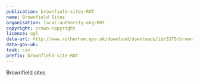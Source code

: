 ```yaml
---
publication: brownfield-sites-ROT
name: Brownfield Sites
organisation: local-authority-eng:ROT
copyright: crown-copyright
licence: ogl
data-url: http://www.rotherham.gov.uk/download/downloads/id/3375/brownfield_land_register_2017.csv
data-gov-uk: 
task: csv
prefix: brownfield-site-ROT
---
```


Brownfield sites


